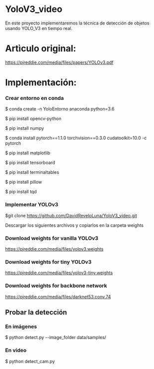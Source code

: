# YoloV3_video
En este proyecto implementaremos la técnica de detección de objetos usando YOLO_V3 en tiempo real.

# Artìculo original:
https://pjreddie.com/media/files/papers/YOLOv3.pdf

# Implementación:

### Crear entorno en conda

  $ conda create -n YoloEntorno anaconda python=3.6
  
  $ pip install opencv-python 
  
  $ pip install numpy
  
  $ conda install pytorch==1.1.0 torchvision==0.3.0 cudatoolkit=10.0 -c pytorch
  
  $ pip install matplotlib
  
  $ pip install tensorboard
  
  $ pip install terminaltables
  
  $ pip install pillow
  
  $ pip install tqd


### Implementar YOLOv3
  $git clone https://github.com/DavidReveloLuna/YoloV3_video.git
  
Descargar los siguientes archivos y copiarlos en la carpeta weights

### Download weights for vanilla YOLOv3
https://pjreddie.com/media/files/yolov3.weights
### Download weights for tiny YOLOv3
https://pjreddie.com/media/files/yolov3-tiny.weights
### Download weights for backbone network
https://pjreddie.com/media/files/darknet53.conv.74

## Probar la detección

### En imágenes
  $ python detect.py --image_folder data/samples/

### En video
  $ python detect_cam.py



